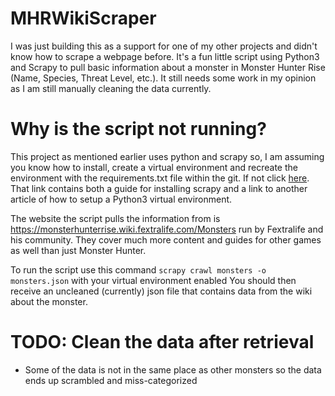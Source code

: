# MHRWikiScraper
I was just building this as a support for one of my other projects and didn't know how to scrape a webpage before. 
It's a fun little script using Python3 and Scrapy to pull basic information about a monster in Monster Hunter Rise (Name, Species, Threat Level, etc.).
It still needs some work in my opinion as I am still manually cleaning the data currently.

# Why is the script not running?
This project as mentioned earlier uses python and scrapy so, I am assuming you know how to install, 
create a virtual environment and recreate the environment with the requirements.txt file within the git.
If not click [here](https://docs.scrapy.org/en/latest/intro/install.html).
That link contains both a guide for installing scrapy and a link to another article of how to setup a Python3 virtual environment.

The website the script pulls the information from is https://monsterhunterrise.wiki.fextralife.com/Monsters run by Fextralife and his community. 
They cover much more content and guides for other games as well than just Monster Hunter.

To run the script use this command ```scrapy crawl monsters -o monsters.json``` with your virtual environment enabled 
You should then receive an uncleaned (currently) json file that contains data from the wiki about the monster.

# TODO: Clean the data after retrieval
* Some of the data is not in the same place as other monsters so the data ends up scrambled and miss-categorized



